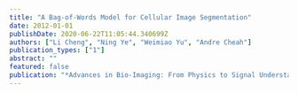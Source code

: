 ```yaml
---
title: "A Bag-of-Words Model for Cellular Image Segmentation"
date: 2012-01-01
publishDate: 2020-06-22T11:05:44.340699Z
authors: ["Li Cheng", "Ning Ye", "Weimiao Yu", "Andre Cheah"]
publication_types: ["1"]
abstract: ""
featured: false
publication: "*Advances in Bio-Imaging: From Physics to Signal Understanding Issues*"
---
```


